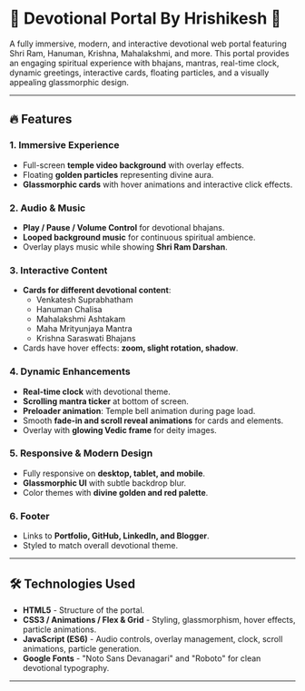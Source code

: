 # 🌺 Devotional Portal By Hrishikesh 🌺

A fully immersive, modern, and interactive devotional web portal featuring Shri Ram, Hanuman, Krishna, Mahalakshmi, and more. This portal provides an engaging spiritual experience with bhajans, mantras, real-time clock, dynamic greetings, interactive cards, floating particles, and a visually appealing glassmorphic design.

---

## 🔥 Features

### 1. Immersive Experience
- Full-screen **temple video background** with overlay effects.
- Floating **golden particles** representing divine aura.
- **Glassmorphic cards** with hover animations and interactive click effects.

### 2. Audio & Music
- **Play / Pause / Volume Control** for devotional bhajans.
- **Looped background music** for continuous spiritual ambience.
- Overlay plays music while showing **Shri Ram Darshan**.

### 3. Interactive Content
- **Cards for different devotional content**:
  - Venkatesh Suprabhatham
  - Hanuman Chalisa
  - Mahalakshmi Ashtakam
  - Maha Mrityunjaya Mantra
  - Krishna Saraswati Bhajans
- Cards have hover effects: **zoom, slight rotation, shadow**.

### 4. Dynamic Enhancements
- **Real-time clock** with devotional theme.
- **Scrolling mantra ticker** at bottom of screen.
- **Preloader animation**: Temple bell animation during page load.
- Smooth **fade-in and scroll reveal animations** for cards and elements.
- Overlay with **glowing Vedic frame** for deity images.

### 5. Responsive & Modern Design
- Fully responsive on **desktop, tablet, and mobile**.
- **Glassmorphic UI** with subtle backdrop blur.
- Color themes with **divine golden and red palette**.

### 6. Footer
- Links to **Portfolio, GitHub, LinkedIn, and Blogger**.
- Styled to match overall devotional theme.

---

## 🛠️ Technologies Used
- **HTML5** - Structure of the portal.
- **CSS3 / Animations / Flex & Grid** - Styling, glassmorphism, hover effects, particle animations.
- **JavaScript (ES6)** - Audio controls, overlay management, clock, scroll animations, particle generation.
- **Google Fonts** - "Noto Sans Devanagari" and "Roboto" for clean devotional typography.

---



